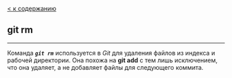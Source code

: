 [< к содержанию](./readme.md)

## git rm
---
Команда ***`git rm`*** используется в *Git* для удаления файлов из индекса и рабочей директории. Она похожа на **git add** с тем лишь исключением, что она удаляет, а не добавляет файлы для следующего коммита.